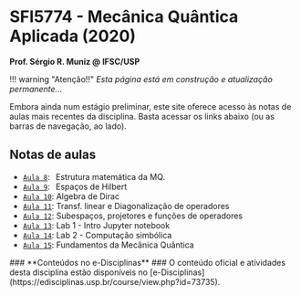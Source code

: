 # SFI5774 - Mecânica Quântica Aplicada (2020)
**Prof. Sérgio R. Muniz @ IFSC/USP**

!!! warning "Atenção!!"
    *Esta página está em construção e atualização permanente...*

Embora ainda num estágio preliminar, este site oferece acesso às notas de aulas mais recentes da disciplina. Basta acessar os links abaixo (ou as barras de navegação, ao lado).

<p></p> 

## Notas de aulas 

* [`Aula 8`](./Aulas_S5-S6/#5-estrutura-matematica-da-mecanica-quantica): $\,$ Estrutura matemática da MQ.
* [`Aula 9`](./Aulas_S5-S6/#53-espacos-de-hilbert-espacos-vetoriais-da-mq): $\,$ Espaços de Hilbert
* [`Aula 10`](./Aulas_S5-S6/#algebra-de-dirac): Algebra de Dirac
* [`Aula 11`](./Aulas_S7/): Transf. linear e Diagonalização de operadores
* [`Aula 12`](./Aulas_S7/#59-subespacos-e-projetores): Subespaços, projetores e funções de operadores
* [`Aula 13`](./Aula13_Lab1/): Lab 1 - Intro Jupyter notebook
* [`Aula 14`](./Aula14_Lab2/): Lab 2 - Computação simbólica
* [`Aula 15`](./Aula15/): Fundamentos da Mecânica Quântica

<p></p>
### **Conteúdos no e-Disciplinas** ###
O conteúdo oficial e atividades desta disciplina estão disponíveis no [e-Disciplinas](https://edisciplinas.usp.br/course/view.php?id=73735).
